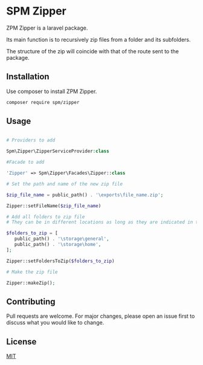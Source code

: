# SPM Zipper

ZPM Zipper is a laravel package.
 
Its main function is to recursively zip files from a folder and its subfolders.

The structure of the zip will coincide with that of the route sent to the package.

## Installation

Use composer to install ZPM Zipper.

```bash
composer require spm/zipper
```

## Usage

```php

# Providers to add

Spm\Zipper\ZipperServiceProvider:class

#Facade to add

'Zipper' => Spm\Zipper\Facades\Zipper::class

# Set the path and name of the new zip file

$zip_file_name = public_path() . '\exports\file_name.zip';

Zipper::setFileName($zip_file_name)

# Add all folders to zip file
# They can be in different locations as long as they are indicated in the array

$folders_to_zip = [
   public_path() . '\storage\general',
   public_path() . '\storage\home',
];

Zipper::setFoldersToZip($folders_to_zip)

# Make the zip file

Zipper::makeZip();

```

## Contributing
Pull requests are welcome. For major changes, please open an issue first to discuss what you would like to change.

## License
[MIT](./LICENSE.md)
